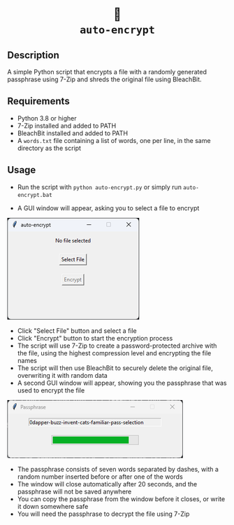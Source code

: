 <h1 align="center">🔐<br/><code>auto-encrypt</code></h1>

## Description
A simple Python script that encrypts a file with a randomly generated passphrase using 7-Zip and shreds the original file using BleachBit.

## Requirements
- Python 3.8 or higher
- 7-Zip installed and added to PATH
- BleachBit installed and added to PATH
- A `words.txt` file containing a list of words, one per line, in the same directory as the script

## Usage

- Run the script with `python auto-encrypt.py` or simply run `auto-encrypt.bat`

- A GUI window will appear, asking you to select a file to encrypt

![Screenshot_01](Screenshots/Screenshot_01.png)

- Click "Select File" button and select a file
- Click "Encrypt" button to start the encryption process
- The script will use 7-Zip to create a password-protected archive with the file, using the highest compression level and encrypting the file names
- The script will then use BleachBit to securely delete the original file, overwriting it with random data
- A second GUI window will appear, showing you the passphrase that was used to encrypt the file

![Screenshot_02](Screenshots/Screenshot_02.png)

- The passphrase consists of seven words separated by dashes, with a random number inserted before or after one of the words
- The window will close automatically after 20 seconds, and the passphrase will not be saved anywhere
- You can copy the passphrase from the window before it closes, or write it down somewhere safe
- You will need the passphrase to decrypt the file using 7-Zip